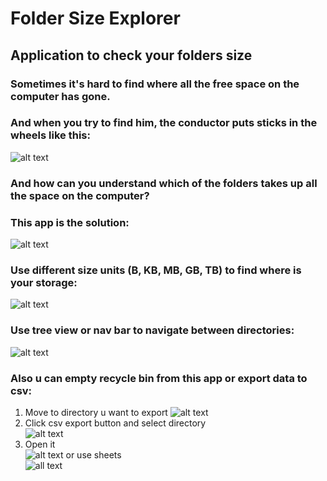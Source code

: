 # Folder Size Explorer  
## Application to check your folders size
### Sometimes it's hard to find where all the free space on the computer has gone.
### And when you try to find him, the conductor puts sticks in the wheels like this:  
![alt text](https://sun9-67.userapi.com/impg/7ayA6oZtZqxY9LMivdk8pY1IuCewxdYYVH7PaQ/VZJXx2GApdQ.jpg?size=1125x574&quality=96&sign=ec462befee2eea4a949154dfeea5afec&type=album)
### And how can you understand which of the folders takes up all the space on the computer?  
### This app is the solution:  
![alt text](https://sun9-56.userapi.com/impg/yUzo6aURGFuU8equFTsTZPg8B84MKVXV47Somw/yKShTIdwI-0.jpg?size=1063x643&quality=96&sign=460a58c6274d2d9e0b006cfdd090e447&type=album)
### Use different size units (B, KB, MB, GB, TB) to find where is your storage:  
![alt text](https://sun9-47.userapi.com/impg/6wuGpJoCL4gBLJyS4idQnqRwTF0xAJzkr7u0FQ/O_ai6rTdgdo.jpg?size=1063x643&quality=96&sign=00eb94f17421a4b9908561185f3f017c&type=album)
### Use tree view or nav bar to navigate between directories:  
![alt text](https://sun9-27.userapi.com/impg/77it4SwnmFDVsdIF9J7G5jRbi59sgTWTwe5rXg/zZhOKmlNP2c.jpg?size=408x396&quality=96&sign=43e6025585568c6af51ecfb139dbc942&type=album)
### Also u can empty recycle bin from this app or export data to csv:  
1. Move to directory u want to export
![alt text](https://sun9-57.userapi.com/impg/pfEQGUxh_okErvrMx4X1klBdxrSE1LaFDYgLEQ/I_KvlmW6zCI.jpg?size=568x275&quality=96&sign=1ac55e893a9052da7d0ff0ffae40a193&type=album)
2. Click csv export button and select directory  
![alt text](https://sun9-71.userapi.com/impg/yg9mZgRHLpdm2XPlQnGOqsMv1Ar9HW8v89P7uQ/28hHg1diuwY.jpg?size=72x69&quality=96&sign=2d5294ed89f081c97463293d5c5b463e&type=album)
3. Open it  
![alt text](https://sun9-16.userapi.com/impg/VnSabu9RP5mGlsrZEuMicxviZ5NPW8MOK7aQbA/Q-YSYauZkEE.jpg?size=743x267&quality=96&sign=b2d83894d69012969c93feabd66eea75&type=album)
or use sheets  
![all text](https://sun9-82.userapi.com/impg/LgDskJr6wPGci_oWL39jmR0K2YXsVHHgcf34Cw/D6DkT5899-w.jpg?size=472x245&quality=96&sign=3c35690f39933f85ce59e3eeb566ca91&type=album)